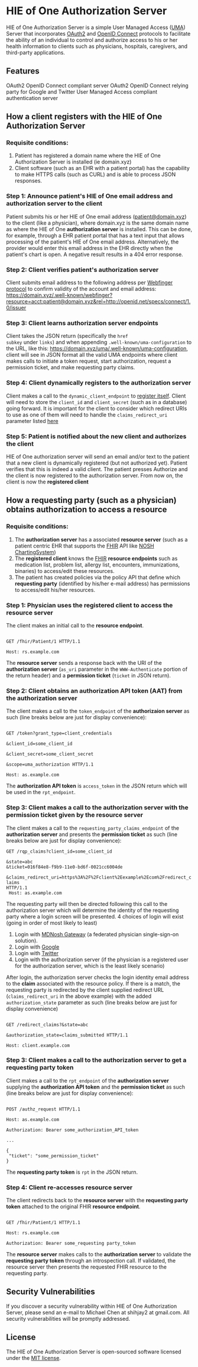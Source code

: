 # HIE of One Authorization Server

HIE of One Authorization Server is a simple User Managed Access ([UMA](https://tools.ietf.org/html/draft-hardjono-oauth-umacore-14)) Server that incorporates [OAuth2](https://tools.ietf.org/html/rfc6749) and [OpenID Connect](https://openid.net/connect/) protocols to facilitate the ability of an individual to control and authorize access to his or her health information to clients such as physicians, hospitals, caregivers, and third-party applications.

## Features
OAuth2 OpenID Connect compliant server
OAuth2 OpenID Connect relying party for Google and Twitter
User Managed Access compliant authentication server

## How a client registers with the HIE of One Authorization Server

### Requisite conditions:
1. Patient has registered a domain name where the HIE of One Authorization Server is installed (ie domain.xyz)
2. Client software (such as an EHR with a patient portal) has the capability to make HTTPS calls (such as CURL) and is able to process JSON responses.

### Step 1: Announce patient's HIE of One email address and authorization server to the client
Patient submits his or her HIE of One email address (patient@domain.xyz) to the client (like a physician), where domain.xyz is the same domain name as where the HIE of One **authorization server** is installed.  This can be done, for example, through a EHR patient portal that has a text input that allows processing of the patient's HIE of One email address.  Alternatively, the provider would enter this email address in the EHR directly when the patient's chart is open.  A negative result results in a 404 error response.

### Step 2: Client verifies patient's authorization server
Client submits email address to the following address per [Webfinger protocol](https://tools.ietf.org/html/rfc7033) to confirm validity of the account and email address: https://domain.xyz/.well-known/webfinger?resource=acct:patient@domain.xyz&rel=http://openid.net/specs/connect/1.0/issuer

### Step 3: Client learns authorization server endpoints
Client takes  the JSON return (specifically the <code>href subkey</code> under <code>links</code>) and when appending <code>.well-known/uma-configuration</code> to the URL, like this: https://domain.xyz/uma/.well-known/uma-configuration, client will see in JSON format all the valid UMA endpoints where client makes calls to initiate a token request, start authorization, request a permission ticket, and make requesting party claims.

### Step 4: Client dynamically registers to the authorization server
Client makes a call to the <code>dynamic_client_endpoint</code> to [register itself](https://tools.ietf.org/html/draft-ietf-oauth-dyn-reg-30).  Client will need to store the <code>client_id</code> and <code>client_secret</code> (such as in a database) going forward.  It is important for the client to consider which redirect URIs to use as one of them will need to handle the <code>claims_redirect_uri</code> parameter listed [here](#step-3:-client-makes-a-call-to-the-authorization-server-with-the-permission-ticket-given-by-the-resource-server)

### Step 5: Patient is notified about the new client and authorizes the client
HIE of One authorization server will send an email and/or text to the patient that a new client is dynamically registered (but not authorized yet).  Patient verifies that this is indeed a valid client.  The patient presses Authorize and the client is now registered to the authorization server.  From now on, the client is now the **registered client**


## How a requesting party (such as a physician) obtains authorization to access a resource

### Requisite conditions:
1.  The **authorization server** has a associated **resource server** (such as a patient centric EHR that supports the [FHIR](http://wiki.hl7.org/index.php?title=FHIR) API like [NOSH ChartingSystem](https://github.com/shihjay2/nosh-cs))
2.  The **registered client** knows the [FHIR](http://wiki.hl7.org/index.php?title=FHIR) **resource endpoints** such as medication list, problem list, allergy list, encounters, immunizations, binaries) to access/edit these resources.
3.  The patient has created policies via the policy API that define which **requesting party** (identified by his/her e-mail address) has permissions to  access/edit his/her resources.

### Step 1: Physician uses the registered client to access the resource server
The client makes an initial call to the **resource endpoint**.

<code>
GET /fhir/Patient/1 HTTP/1.1<br>
Host: rs.example.com
</code>

The **resource server** sends a response back with the URI of the **authorization server** (<code>as_uri</code> parameter in the <code>WWW-Authenticate</code> portion of the return header) and a **permission ticket** (<code>ticket</code> in JSON return).

### Step 2: Client obtains an authorization API token (AAT) from the authorization server
The client makes a call to the <code>token_endpoint</code> of the **authorizaion server** as such (line breaks below are just for display convenience):

<code>
GET /token?grant_type=client_credentials<br>
&client_id=some_client_id<br>
&client_secret=some_client_secret<br>
&scope=uma_authorization HTTP/1.1<br>
Host: as.example.com
</code>

The **authorization API token** is <code>access_token</code> in the JSON return which will be used in the <code>rpt_endpoint</code>.

### Step 3: Client makes a call to the authorization server with the permission ticket given by the resource server
The client makes a call to the <code>requesting_party_claims_endpoint</code> of the **authorization server** and presents the **permission ticket** as such (line breaks below are just for display convenience):

<code>GET /rqp_claims?client_id=some_client_id<br>
&state=abc<br>&ticket=016f84e8-f9b9-11e0-bd6f-0021cc6004de<br>
&claims_redirect_uri=https%3A%2F%2Fclient%2Eexample%2Ecom%2Fredirect_claims HTTP/1.1<br>
Host: as.example.com
</code>

The requesting party will then be directed following this call to the authorization server which will determine the identity of the requesting party where a login screen will be presented.  4 choices of login will exist (going in order of most likely to least)
1.  Login with [MDNosh Gateway](https://noshchartingsystem.com/mdnosh_gateway) (a federated physician single-sign-on solution).
2.  Login with [Google](https://myaccount.google.com/)
3.  Login with [Twitter](https://twitter.com/login)
4.  Login with the authorization server (if the physician is a registered user for the authorization server, which is the least likely scenario)

After login, the authorization server checks the login identity email address to the **claim** associated with the resource policy.  If there is a match, the requesting party is redirected by the client supplied redirect URL (<code>claims_redirect_uri</code> in the above example) with the added <code>authorization_state</code> parameter as such (line breaks below are just for display convenience)

<code>
GET /redirect_claims?&state=abc<br>
&authorization_state=claims_submitted HTTP/1.1<br>
Host: client.example.com
</code>

### Step 3: Client makes a call to the authorization server to get a requesting party token
Client makes a call to the <code>rpt_endpoint</code> of the **authorization server** supplying the **authorization API token** and the **permission ticket** as such (line breaks below are just for display convenience):

<code>
POST /authz_request HTTP/1.1<br>
Host: as.example.com<br>
Authorization: Bearer some_authorization_API_token<br>
...<br>
{
 "ticket": "some_permission_ticket"
}
</code>

The **requesting party token** is <code>rpt</code> in the JSON return.

### Step 4: Client re-accesses resource server
The client redirects back to the **resource server** with the **requesting party token** attached to the original FHIR **resource endpoint**.

<code>
GET /fhir/Patient/1 HTTP/1.1<br>
Host: rs.example.com<br>
Authorization: Bearer some_requesting party_token
</code>

The **resource server** makes calls to the **authorization server** to validate the **requesting party token** through an introspection call.  If validated, the resource server then presents the requested FHIR resource to the requesting party.


## Security Vulnerabilities

If you discover a security vulnerability within HIE of One Authorization Server, please send an e-mail to Michael Chen at shihjay2 at gmail.com. All security vulnerabilities will be promptly addressed.

## License

The HIE of One Authorization Server is open-sourced software licensed under the [MIT license](http://opensource.org/licenses/MIT).
